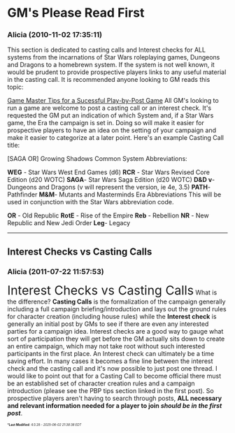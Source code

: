 # GM's Please Read First

### **Alicia** (2010-11-02 17:35:11)

This section is dedicated to casting calls and Interest checks for ALL systems from the incarnations of Star Wars roleplaying games, Dungeons and Dragons to a homebrewn system.
If the system is not well known, it would be prudent to provide prospective players links to any useful material in the casting call.
It is recommended anyone looking to GM reads this topic:

[Game Master Tips for a Sucessful Play-by-Post Game](http://galacticcampaigns.com/forum/viewtopic.php?f=7&t=24174 "http://galacticcampaigns.com/forum/viewtopic.php?f=7&t=24174")
All GM's looking to run a game are welcome to post a casting call or an interest check. It's requested the GM put an indication of which System and, if a Star Wars game, the Era the campaign is set in.
Doing so will make it easier for prospective players to have an idea on the setting of your campaign and make it easier to categorize at a later point.
Here's an example Casting Call title:

[SAGA OR] Growing Shadows
<span style="font-size: 1.00em;">Common System Abbreviations:</span>

**WEG** - Star Wars West End Games (d6)
**RCR** - Star Wars Revised Core Edition (d20 WOTC)
**SAGA**- Star Wars Saga Edition (d20 WOTC)
**D&D v**- Dungeons and Dragons (v will represent the version, ie 4e, 3.5)
**PATH**- Pathfinder
**M&M**- Mutants and Masterminds
<span style="font-size: 1.00em;">Era Abbreviations</span> This will be used in conjunction with the Star Wars abbreviation code.

**OR** - Old Republic
**RotE** - Rise of the Empire
**Reb** - Rebellion
**NR** - New Republic and New Jedi Order
**Leg**- Legacy

---

## Interest Checks vs Casting Calls

### **Alicia** (2011-07-22 11:57:53)

<span style="font-size: 2.00em;">Interest Checks vs Casting Calls</span> What is the difference?
**Casting Calls** is the formalization of the campaign generally including a full campaign briefing/introduction and lays out the ground rules for character creation (including house rules) while the **Interest check** is generally an initial post by GMs to see if there are even any interested parties for a campaign idea. Interest checks are a good way to gauge what sort of participation they will get before the GM actually sits down to create an entire campaign, which may not take root without such interested participants in the first place. An Interest check can ultimately be a time saving effort.
In many cases it becomes a fine line between the interest check and the casting call and it's now possible to just post one thread. I would like to point out that for a Casting Call to become official there must be an established set of character creation rules and a campaign introduction (please see the PBP tips section linked in the first post). So prospective players aren't having to search through posts, **ALL necessary and relevant information needed for a player to join *should be in the first post***.



<span style="font-size: 0.5em;">***Last Modified**: 4.0.28 - *2025-06-02 21:38:38 EDT*</span>
